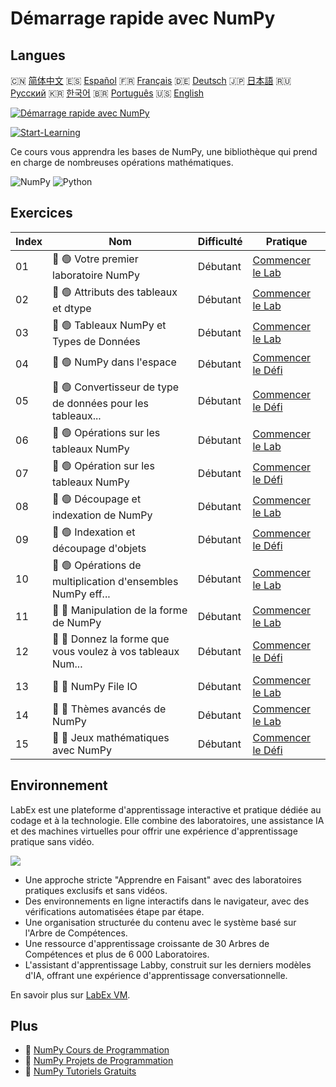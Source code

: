 # Démarrage rapide avec NumPy

## Langues

🇨🇳 [简体中文](README_zh.md) 🇪🇸 [Español](README_es.md) 🇫🇷 [Français](README_fr.md) 🇩🇪 [Deutsch](README_de.md) 🇯🇵 [日本語](README_ja.md) 🇷🇺 [Русский](README_ru.md) 🇰🇷 [한국어](README_ko.md) 🇧🇷 [Português](README_pt.md) 🇺🇸 [English](README.md) 

[![Démarrage rapide avec NumPy](https://cover-creator.labex.io/quick-start-with-numpy.png?lang=fr)](https://labex.io/fr/courses/quick-start-with-numpy)

[![Start-Learning](https://img.shields.io/badge/Start-Learning-whitesmoke?style=for-the-badge)](https://labex.io/fr/courses/quick-start-with-numpy)

Ce cours vous apprendra les bases de NumPy, une bibliothèque qui prend en charge de nombreuses opérations mathématiques.

![NumPy](https://img.shields.io/badge/NumPy-whitesmoke?style=for-the-badge&logo=numpy)
![Python](https://img.shields.io/badge/Python-whitesmoke?style=for-the-badge&logo=python)


## Exercices

|   Index | Nom                                                         | Difficulté   | Pratique                                                                                                                                 |
|---------|-------------------------------------------------------------|--------------|------------------------------------------------------------------------------------------------------------------------------------------|
|      01 | 📖 🟢 Votre premier laboratoire NumPy                       | Débutant     | <a target='_blank' href='https://labex.io/fr/tutorials/numpy-your-first-numpy-lab-92735'>Commencer le Lab</a>                            |
|      02 | 📖 🟢 Attributs des tableaux et dtype                       | Débutant     | <a target='_blank' href='https://labex.io/fr/tutorials/python-array-attributes-and-dtype-8027'>Commencer le Lab</a>                      |
|      03 | 📖 🟢 Tableaux NumPy et Types de Données                    | Débutant     | <a target='_blank' href='https://labex.io/fr/tutorials/python-numpy-arrays-and-data-types-4996'>Commencer le Lab</a>                     |
|      04 | 🎯 🟢 NumPy dans l'espace                                   | Débutant     | <a target='_blank' href='https://labex.io/fr/labs/python-numpy-in-space-33961'>Commencer le Défi</a>                                     |
|      05 | 🎯 🟢 Convertisseur de type de données pour les tableaux... | Débutant     | <a target='_blank' href='https://labex.io/fr/labs/python-numpy-array-datatype-converter-9187'>Commencer le Défi</a>                      |
|      06 | 📖 🟢 Opérations sur les tableaux NumPy                     | Débutant     | <a target='_blank' href='https://labex.io/fr/tutorials/numpy-numpy-array-operations-1403'>Commencer le Lab</a>                           |
|      07 | 🎯 🟢 Opération sur les tableaux NumPy                      | Débutant     | <a target='_blank' href='https://labex.io/fr/labs/numpy-numpy-array-operation-8708'>Commencer le Défi</a>                                |
|      08 | 📖 🟢 Découpage et indexation de NumPy                      | Débutant     | <a target='_blank' href='https://labex.io/fr/tutorials/python-numpy-slicing-and-indexing-352'>Commencer le Lab</a>                       |
|      09 | 🎯 🟢 Indexation et découpage d'objets                      | Débutant     | <a target='_blank' href='https://labex.io/fr/labs/python-array-indexing-and-slicing-38504'>Commencer le Défi</a>                         |
|      10 | 📖 🟢 Opérations de multiplication d'ensembles NumPy eff... | Débutant     | <a target='_blank' href='https://labex.io/fr/tutorials/python-efficient-numpy-array-multiplication-operations-5007'>Commencer le Lab</a> |
|      11 | 📖 🔵 Manipulation de la forme de NumPy                     | Débutant     | <a target='_blank' href='https://labex.io/fr/tutorials/numpy-numpy-shape-manipulation-214'>Commencer le Lab</a>                          |
|      12 | 🎯 🔵 Donnez la forme que vous voulez à vos tableaux Num... | Débutant     | <a target='_blank' href='https://labex.io/fr/labs/python-make-numpy-array-your-shape-8687'>Commencer le Défi</a>                         |
|      13 | 📖 🔵 NumPy File IO                                         | Débutant     | <a target='_blank' href='https://labex.io/fr/tutorials/python-numpy-file-io-127'>Commencer le Lab</a>                                    |
|      14 | 📖 🔵 Thèmes avancés de NumPy                               | Débutant     | <a target='_blank' href='https://labex.io/fr/tutorials/python-numpy-advanced-topics-11'>Commencer le Lab</a>                             |
|      15 | 🎯 🔵 Jeux mathématiques avec NumPy                         | Débutant     | <a target='_blank' href='https://labex.io/fr/labs/python-numpy-math-games-10'>Commencer le Défi</a>                                      |

## Environnement

LabEx est une plateforme d'apprentissage interactive et pratique dédiée au codage et à la technologie. Elle combine des laboratoires, une assistance IA et des machines virtuelles pour offrir une expérience d'apprentissage pratique sans vidéo.

![](https://tutorial-screenshot.getvm.io/images/vm-1725247253.png)

- Une approche stricte "Apprendre en Faisant" avec des laboratoires pratiques exclusifs et sans vidéos.
- Des environnements en ligne interactifs dans le navigateur, avec des vérifications automatisées étape par étape.
- Une organisation structurée du contenu avec le système basé sur l'Arbre de Compétences.
- Une ressource d'apprentissage croissante de 30 Arbres de Compétences et plus de 6 000 Laboratoires.
- L'assistant d'apprentissage Labby, construit sur les derniers modèles d'IA, offrant une expérience d'apprentissage conversationnelle.

En savoir plus sur [LabEx VM](https://support.labex.io/using-labex/virtual-machine).

## Plus

- 🔗 [NumPy Cours de Programmation](https://github.com/labex-labs/awesome-programming-courses)
- 🔗 [NumPy Projets de Programmation](https://github.com/labex-labs/awesome-programming-projects)
- 🔗 [NumPy Tutoriels Gratuits](https://github.com/labex-labs/numpy-free-tutorials)

